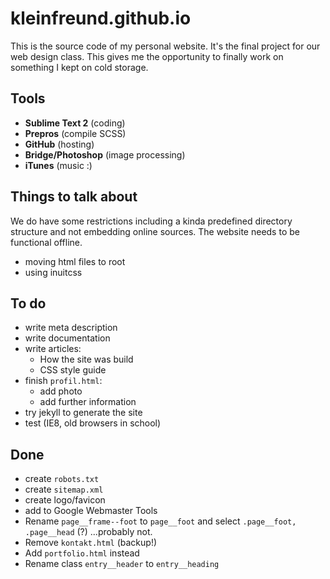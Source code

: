 # kleinfreund.github.io

This is the source code of my personal website. It's the final project for our web design class. This gives me the opportunity to finally work on something I kept on cold storage.

## Tools

* __Sublime Text 2__ (coding)
* __Prepros__ (compile SCSS)
* __GitHub__ (hosting)
* __Bridge/Photoshop__ (image processing)
* __iTunes__ (music :)

## Things to talk about

We do have some restrictions including a kinda predefined directory structure and not embedding online sources. The website needs to be functional offline.

* moving html files to root
* using inuitcss

## To do

* write meta description
* write documentation
* write articles:
  * How the site was build
  * CSS style guide
* finish `profil.html`:
  * add photo
  * add further information
* try jekyll to generate the site
* test (IE8, old browsers in school)

## Done

* create `robots.txt`
* create `sitemap.xml`
* create logo/favicon
* add to Google Webmaster Tools
* Rename `page__frame--foot` to `page__foot` and select `.page__foot, .page__head` (?) ...probably not.
* Remove `kontakt.html` (backup!)
* Add `portfolio.html` instead
* Rename class `entry__header` to `entry__heading`

